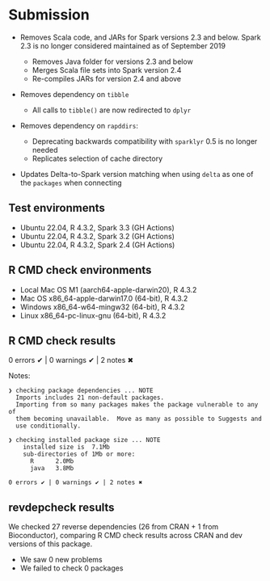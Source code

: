 # Submission

- Removes Scala code, and JARs for Spark versions 2.3 and below. Spark 2.3 is 
no longer considered maintained as of September 2019
  - Removes Java folder for versions 2.3 and below
  - Merges Scala file sets into Spark version 2.4
  - Re-compiles JARs for version 2.4 and above

- Removes dependency on `tibble` 
  - All calls to `tibble()` are now redirected to `dplyr`

- Removes dependency on `rapddirs`: 
  - Deprecating backwards compatibility with `sparklyr` 0.5 is no longer needed
  - Replicates selection of cache directory 

- Updates Delta-to-Spark version matching when using `delta` as one of the
`packages` when connecting

## Test environments

- Ubuntu 22.04, R 4.3.2, Spark 3.3 (GH Actions)
- Ubuntu 22.04, R 4.3.2, Spark 3.2 (GH Actions)
- Ubuntu 22.04, R 4.3.2, Spark 2.4 (GH Actions)

## R CMD check environments

- Local Mac OS M1 (aarch64-apple-darwin20), R 4.3.2
- Mac OS x86_64-apple-darwin17.0 (64-bit), R 4.3.2
- Windows  x86_64-w64-mingw32 (64-bit), R 4.3.2
- Linux x86_64-pc-linux-gnu (64-bit), R 4.3.2


## R CMD check results

0 errors ✔ | 0 warnings ✔ | 2 notes ✖

Notes:

```
❯ checking package dependencies ... NOTE
  Imports includes 21 non-default packages.
  Importing from so many packages makes the package vulnerable to any of
  them becoming unavailable.  Move as many as possible to Suggests and
  use conditionally.

❯ checking installed package size ... NOTE
    installed size is  7.1Mb
    sub-directories of 1Mb or more:
      R      2.0Mb
      java   3.8Mb

0 errors ✔ | 0 warnings ✔ | 2 notes ✖
```

## revdepcheck results

We checked 27 reverse dependencies (26 from CRAN + 1 from Bioconductor), comparing
R CMD check results across CRAN and dev versions of this package.

 * We saw 0 new problems
 * We failed to check 0 packages

